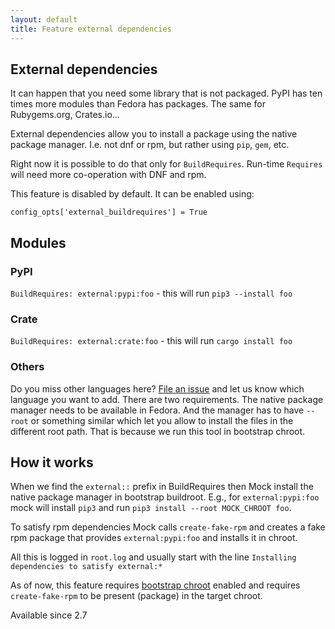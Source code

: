 ```yaml
---
layout: default
title: Feature external dependencies
---
```

## External dependencies

It can happen that you need some library that is not packaged. PyPI has ten times more modules than Fedora has packages. The same for Rubygems.org, Crates.io...

External dependencies allow you to install a package using the native package manager. I.e. not dnf or rpm, but rather using `pip`, `gem`, etc.

Right now it is possible to do that only for `BuildRequires`. Run-time `Requires` will need more co-operation with DNF and rpm.

This feature is disabled by default. It can be enabled using:

```
config_opts['external_buildrequires'] = True
```

## Modules

### PyPI

`BuildRequires: external:pypi:foo` - this will run `pip3 --install foo`

### Crate

`BuildRequires: external:crate:foo` - this will run `cargo install foo`

### Others

Do you miss other languages here? [File an issue](https://github.com/rpm-software-management/mock/issues) and let us know which language you want to add. There are two requirements. The native package manager needs to be available in Fedora. And the manager has to have `--root` or something similar which let you allow to install the files in the different root path. That is because we run this tool in bootstrap chroot.

## How it works

When we find the `external::` prefix in BuildRequires then Mock install the native package manager in bootstrap buildroot. E.g., for `external:pypi:foo` mock will install `pip3` and run `pip3 install --root MOCK_CHROOT foo`.

To satisfy rpm dependencies Mock calls `create-fake-rpm` and creates a fake rpm package that provides `external:pypi:foo` and installs it in chroot.

All this is logged in `root.log` and usually start with the line `Installing dependencies to satisfy external:*`

As of now, this feature requires [bootstrap chroot](Feature-bootstrap) enabled and requires `create-fake-rpm` to be present (package) in the target chroot.

Available since 2.7
